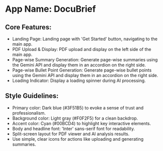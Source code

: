 # **App Name**: DocuBrief

## Core Features:

- Landing Page: Landing page with 'Get Started' button, navigating to the main app.
- PDF Upload & Display: PDF upload and display on the left side of the main app.
- Page-wise Summary Generation: Generate page-wise summaries using the Gemini API and display them in an accordion on the right side.
- Page-wise Bullet Point Generation: Generate page-wise bullet points using the Gemini API and display them in an accordion on the right side.
- Loading Indicator: Display a loading spinner during AI processing.

## Style Guidelines:

- Primary color: Dark blue (#3F51B5) to evoke a sense of trust and professionalism.
- Background color: Light gray (#F0F2F5) for a clean backdrop.
- Accent color: Cyan (#00BCD4) to highlight key interactive elements.
- Body and headline font: 'Inter' sans-serif font for readability.
- Split-screen layout for PDF viewer and AI analysis results.
- Use simple, clear icons for actions like uploading and generating summaries.